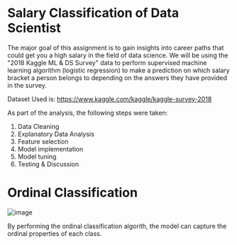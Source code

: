 # Salary Classification of Data Scientist

The major goal of this assignment is to gain insights into career paths that could get you a high salary in the field of data science. We will be using the "2018 Kaggle ML & DS Survey" data to perform supervised machine learning algorithm (logistic regression) to make a prediction on which salary bracket a person belongs to depending on the answers they have provided in the survey.

Dataset Used is: https://www.kaggle.com/kaggle/kaggle-survey-2018

As part of the analysis, the following steps were taken:

1. Data Cleaning
2. Explanatory Data Analysis
3. Feature selection
4. Model implementation
5. Model tuning
6. Testing & Discussion

# Ordinal Classification

![image](https://user-images.githubusercontent.com/17075250/116583854-c53c3800-a8e4-11eb-89a7-c38dd210e194.png)

By performing the ordinal classification algorith, the model can capture the ordinal properties of each class.

